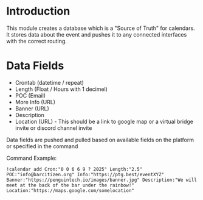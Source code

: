 # Introduction
This module creates a database which is a "Source of Truth" for calendars.
It stores data about the event and pushes it to any connected interfaces with the correct routing.

# Data Fields
- Crontab (datetime / repeat)
- Length (Float / Hours with 1 decimel)
- POC (Email)
- More Info (URL)
- Banner (URL)
- Description
- Location (URL) - This should be a link to google map or a virtual bridge invite or discord channel invite

Data fields are pushed and pulled based on available fields on the platform or specified in the command

Command Example:

``` !calendar add Cron:"0 0 6 6 9 ? 2025" Length:"2.5" POC:"info@barcitizen.org" Info:"https://ptg.best/eventXYZ" Banner:"https://penguintech.io/images/banner.jpg" Description:"We will meet at the back of the bar under the rainbow!" Location:"https://maps.google.com/somelocation" ```